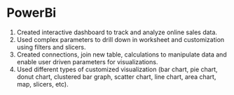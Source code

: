 # PowerBi
1. Created interactive dashboard to track and analyze online sales data.
2. Used complex parameters to drill down in worksheet and customization using filters and slicers.
3. Created connections, join new table, calculations to manipulate data and enable user driven parameters for visualizations.
4. Used different types of customized visualization (bar chart, pie chart, donut chart, clustered bar graph, scatter chart, line chart, area chart, map, slicers, etc).
